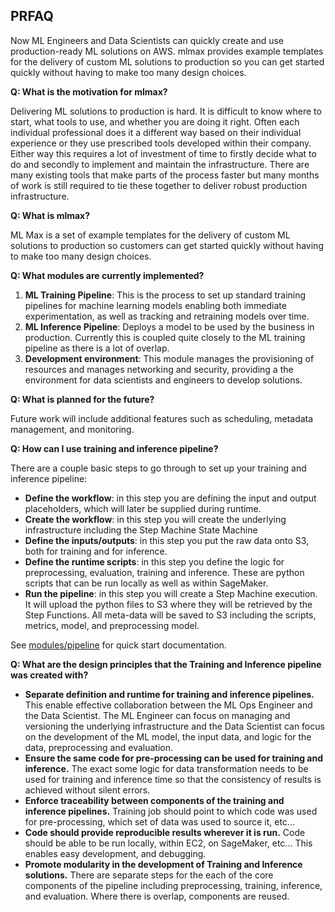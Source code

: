 ## PRFAQ

Now ML Engineers and Data Scientists can quickly create and use
production-ready ML solutions on AWS. mlmax provides example templates for the
delivery of custom ML solutions to production so you can get started quickly
without having to make too many design choices.

**Q: What is the motivation for mlmax?**

Delivering ML solutions to production is hard. It is difficult to know where to
start, what tools to use, and whether you are doing it right. Often each
individual professional does it a different way based on their individual
experience or they use prescribed tools developed within their company. Either
way this requires a lot of investment of time to firstly decide what to do and
secondly to implement and maintain the infrastructure. There are many existing
tools that make parts of the process faster but many months of work is still
required to tie these together to deliver robust production infrastructure.

**Q: What is mlmax?**

ML Max is a set of example templates for the delivery of custom ML solutions to
production so customers can get started quickly without having to make too many
design choices.

**Q: What modules are currently implemented?**

1. **ML Training Pipeline**: This is the process to set up standard training
   pipelines for machine learning models enabling both immediate
experimentation, as well as tracking and retraining models over time.
2. **ML Inference Pipeline**: Deploys a model to be used by the business in
   production. Currently this is coupled quite closely to the ML training pipeline
as there is a lot of overlap.
3. **Development environment**: This module manages the provisioning of
   resources and manages networking and security, providing a the environment for data
scientists and engineers to develop solutions.

**Q: What is planned for the future?**

Future work will include additional features such as scheduling, metadata
management, and monitoring.

**Q: How can I use training and inference pipeline?**

There are a couple basic steps to go through to set up your training and
inference pipeline:

* **Define the workflow**: in this step you are defining the input and output
  placeholders, which will later be supplied during runtime.
* **Create the workflow**: in this step you will create the underlying
  infrastructure including the Step Machine State Machine
* **Define the inputs/outputs**: in this step you put the raw data onto S3, both
  for training and for inference.
* **Define the runtime scripts**: in this step you define the logic for
  preprocessing, evaluation, training and inference. These are python scripts
that can be run locally as well as within SageMaker.
* **Run the pipeline**: in this step you will create a Step Machine execution. It
  will upload the python files to S3 where they will be retrieved by the Step
Functions. All meta-data will be saved to S3 including the scripts, metrics,
model, and preprocessing model.

See [modules/pipeline](https://github.com/awslabs/mlmax/blob/main/modules/pipeline) for quick start documentation.

**Q: What are the design principles that the Training and Inference pipeline was
created with?**

* **Separate definition and runtime for training and inference pipelines.** This
  enable effective collaboration between the ML Ops Engineer and the Data
Scientist. The ML Engineer can focus on managing and versioning the underlying
infrastructure and the Data Scientist can focus on the development of the ML
model, the input data, and logic for the data, preprocessing and evaluation.
* **Ensure the same code for pre-processing can be used for training and
  inference.** The exact some logic for data transformation needs to be used for
training and inference time so that the consistency of results is achieved
without silent errors.
* **Enforce traceability between components of the training and inference
  pipelines.** Training job should point to which code was used for
pre-processing, which set of data was used to source it, etc... 
* **Code should provide reproducible results wherever it is run.** Code should be
  able to be run locally, within EC2, on SageMaker, etc... This enables easy
development, and debugging.
* **Promote modularity in the development of Training and Inference solutions.**
  There are separate steps for the each of the core components of the pipeline
including preprocessing, training, inference, and evaluation. Where there is
overlap, components are reused.

